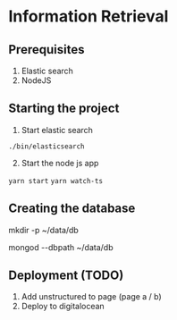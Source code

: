 # Information Retrieval 

## Prerequisites
1. Elastic search
2. NodeJS

## Starting the project
1. Start elastic search 

`./bin/elasticsearch`

2. Start the node js app

`yarn start`
`yarn watch-ts`

## Creating the database

mkdir -p ~/data/db

mongod --dbpath ~/data/db

## Deployment (TODO)
1. Add unstructured to page (page a / b)
2. Deploy to digitalocean